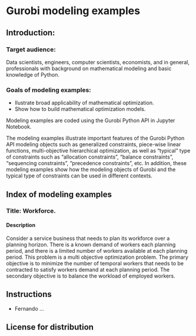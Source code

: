 # Gurobi modeling examples

## Introduction: 

### Target audience:
Data scientists, engineers, computer scientists, economists, and in general, professionals with background on mathematical modeling and basic knowledge of Python.

### Goals of modeling examples:
+ Ilustrate broad applicability of mathematical optimization.
+ Show how to build mathematical optimization models.

Modeling examples are coded using the Gurobi Python API in Jupyter Notebook.

The modeling examples illustrate important features of the Gurobi Python API modeling objects
such as generalized constraints, piece-wise linear functions, multi-objective hierarchical 
optimization, as well as “typical” type of constraints such as “allocation constraints”, 
“balance constraints”, “sequencing constraints”, “precedence constraints”, etc. 
In addition, these modeling examples show how the modeling objects of Gurobi and the 
typical type of constraints can be used in different contexts.

## Index of modeling examples

### Title: Workforce. 
#### Description
Consider a service business that needs to plan its workforce over a planning 
horizon. There is a known demand of workers each planning period, and there is a limited 
number of workers available at each planning period. This problem is a multi objective
optimization problem. The primary objective is to minimize the number of temporal workers
that needs to be contracted to satisfy workers demand at each planning period. The 
secondary objective is to balance the workload of employed workers.


## Instructions
+ Fernando ...

## License for distribution

